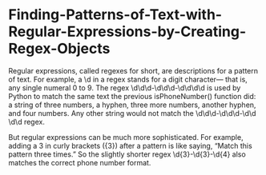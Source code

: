 # Finding-Patterns-of-Text-with-Regular-Expressions-by-Creating-Regex-Objects

Regular expressions, called regexes for short, are descriptions for a pattern of text. For example, a \d in a regex stands for a digit character— that is, any single numeral 0 to 9. The regex \d\d\d-\d\d\d-\d\d\d\d is used by Python to match the same text the previous isPhoneNumber() function did: a string of three numbers, a hyphen, three more numbers, another hyphen, and four numbers. Any other string would not match the \d\d\d-\d\d\d-\d\d \d\d regex.


But regular expressions can be much more sophisticated. For example, adding a 3 in curly brackets ({3}) after a pattern is like saying, “Match this pattern three times.” So the slightly shorter regex \d{3}-\d{3}-\d{4} also matches the correct phone number format.
